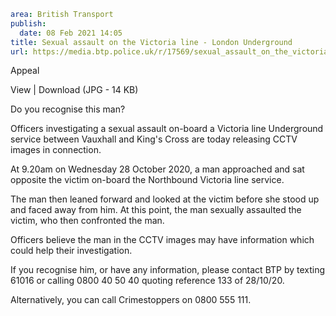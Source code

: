 ```yaml
area: British Transport
publish:
  date: 08 Feb 2021 14:05
title: Sexual assault on the Victoria line - London Underground
url: https://media.btp.police.uk/r/17569/sexual_assault_on_the_victoria_line_-_london_unde
```

Appeal

View | Download (JPG - 14 KB)

Do you recognise this man?

Officers investigating a sexual assault on-board a Victoria line Underground service between Vauxhall and King's Cross are today releasing CCTV images in connection.

At 9.20am on Wednesday 28 October 2020, a man approached and sat opposite the victim on-board the Northbound Victoria line service.

The man then leaned forward and looked at the victim before she stood up and faced away from him. At this point, the man sexually assaulted the victim, who then confronted the man.

Officers believe the man in the CCTV images may have information which could help their investigation.

If you recognise him, or have any information, please contact BTP by texting 61016 or calling 0800 40 50 40 quoting reference 133 of 28/10/20.

Alternatively, you can call Crimestoppers on 0800 555 111.
